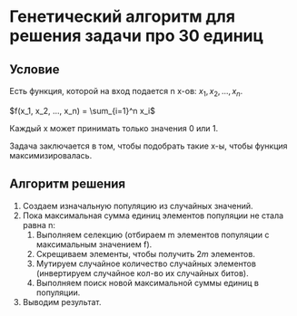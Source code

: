 # Генетический алгоритм для решения задачи про 30 единиц
## Условие
Есть функция, которой на вход подается n x-ов: $x_1, x_2, ..., x_n$.

$f(x_1, x_2, ..., x_n) = \sum_{i=1}^n x_i$

Каждый x может принимать только значения 0 или 1.

Задача заключается в том, чтобы подобрать такие x-ы, чтобы функция максимизировалась.

## Алгоритм решения
1. Создаем изначальную популяцию из случайных значений.
2. Пока максимальная сумма единиц элементов популяции не стала равна n:
	1. Выполняем селекцию (отбираем m элементов популяции с максимальным значением f).
	2. Скрещиваем элементы, чтобы получить $2m$ элементов.
	3. Мутируем случайное количество случайных элементов (инвертируем случайное кол-во их случайных битов).
	4. Выполняем поиск новой максимальной суммы единиц в популяции.
3. Выводим результат.
